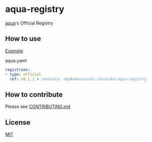 # aqua-registry

[aqua](https://github.com/suzuki-shunsuke/aqua)'s Official Registry

## How to use

[Example](aqua.yaml)

aqua.yaml

```yaml
registries:
- type: official
  ref: v0.1.1 # renovate: depName=suzuki-shunsuke/aqua-registry
```

## How to contribute

Please see [CONTRIBUTING.md](CONTRIBUTING.md)

## License

[MIT](LICENSE)

